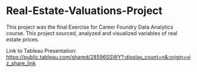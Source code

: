 # Real-Estate-Valuations-Project
This project was the final Exercise for Career Foundry Data Analytics course. This project sourced, analyzed and visualized variables of real estate prices. 

Link to Tableau Presentation: https://public.tableau.com/shared/28596SSWY?:display_count=n&:origin=viz_share_link
